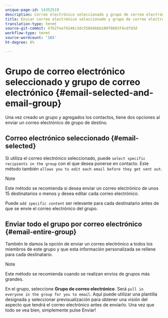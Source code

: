 ```yaml
---
unique-page-id: 14352519
description: Correo electrónico seleccionado y grupo de correo electrónico - Documentos de marketing - Documentación del producto
title: Enviar correo electrónico seleccionado y grupo de correo electrónico
translation-type: tm+mt
source-git-commit: 47b2fee7d146c3dc558d4bbb10070683f4cdfd3d
workflow-type: tm+mt
source-wordcount: '165'
ht-degree: 0%

---
```



# Grupo de correo electrónico seleccionado y grupo de correo electrónico {#email-selected-and-email-group}

Una vez creado un grupo y agregados los contactos, tiene dos opciones al enviar un correo electrónico de grupo de destino.

## Correo electrónico seleccionado {#email-selected}

Si utiliza el correo electrónico seleccionado, puede `select specific recipients in the group` con el que desea ponerse en contacto. Este método también `allows you to edit each email before they get sent out`.

>[!NOTE]
>
>Este método se recomienda si desea enviar un correo electrónico de unos 15 destinatarios o menos y desea editar cada correo electrónico.

Puede `add specific content` ser relevante para cada destinatario antes de que se envíe el correo electrónico del grupo.

## Enviar todo el grupo por correo electrónico {#email-entire-group}

También le damos la opción de enviar un correo electrónico a todos los miembros de este grupo y que esta información personalizada se rellene para cada destinatario.

>[!NOTE]
>
>Este método se recomienda cuando se realizan envíos de grupos más grandes.

En el grupo, seleccione **Grupo de correo electrónico**. Será `pull in everyone in the group for you to email`.  Aquí puede utilizar una plantilla designada y seleccionar previsualización para obtener una visión del aspecto que tendrá el correo electrónico antes de enviarlo. Una vez que todo se vea bien, simplemente pulse Enviar!
